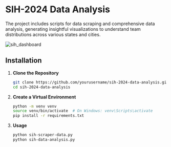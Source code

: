 # SIH-2024 Data Analysis

The project includes scripts for data scraping and comprehensive data analysis, generating insightful visualizations to understand team distributions across various states and cities.

![sih_dashboard](https://github.com/user-attachments/assets/c94c0a1e-ef47-4821-af35-e387af870f48)

## Installation

1. **Clone the Repository**
   ```sh
   git clone https://github.com/yourusername/sih-2024-data-analysis.git
   cd sih-2024-data-analysis
   ```

2. **Create a Virtual Environment**
   ```sh
   python -m venv venv
   source venv/bin/activate  # On Windows: venv\Scripts\activate
   pip install -r requirements.txt
   ```

3. **Usage**
   ```sh
   python sih-scraper-data.py
   python sih-data-analysis.py
   ```
